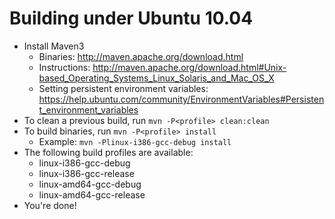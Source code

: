 # Building under Ubuntu 10.04

* Install Maven3
    * Binaries: http://maven.apache.org/download.html
    * Instructions: http://maven.apache.org/download.html#Unix-based_Operating_Systems_Linux_Solaris_and_Mac_OS_X
    * Setting persistent environment variables: https://help.ubuntu.com/community/EnvironmentVariables#Persistent_environment_variables
* To clean a previous build, run `mvn -P<profile> clean:clean`
* To build binaries, run `mvn -P<profile> install`
    * Example: `mvn -Plinux-i386-gcc-debug install`
* The following build profiles are available:
    * linux-i386-gcc-debug
    * linux-i386-gcc-release
    * linux-amd64-gcc-debug
    * linux-amd64-gcc-release
* You're done!
